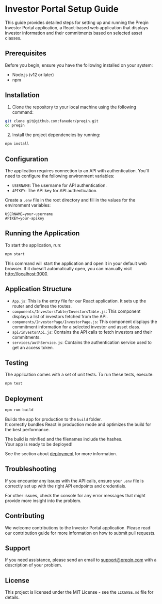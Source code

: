# Investor Portal Setup Guide

This guide provides detailed steps for setting up and running the Preqin Investor Portal application, a React-based web application that displays investor information and their commitments based on selected asset classes.

## Prerequisites

Before you begin, ensure you have the following installed on your system:
- Node.js (v12 or later)
- npm

## Installation

1. Clone the repository to your local machine using the following command:

```sh
git clone git@github.com:faneder/preqin.git
cd preqin
```

2. Install the project dependencies by running:

```sh
npm install
```

## Configuration

The application requires connection to an API with authentication. You'll need to configure the following environment variables:
- `USERNAME`: The username for API authentication.
- `APIKEY`: The API key for API authentication.

Create a `.env` file in the root directory and fill in the values for the environment variables:

```
USERNAME=your-username
APIKEY=your-apikey
```

## Running the Application

To start the application, run:

```sh
npm start
```

This command will start the application and open it in your default web browser. If it doesn’t automatically open, you can manually visit [http://localhost:3000](http://localhost:3000).

## Application Structure

- `App.js`: This is the entry file for our React application. It sets up the router and defines the routes.
- `components/InvestorsTable/InvestorsTable.js`: This component displays a list of investors fetched from the API.
- `components/InvestorPage/InvestorPage.js`: This component displays the commitment information for a selected investor and asset class.
- `api/investorApi.js`: Contains the API calls to fetch investors and their commitments.
- `services/authService.js`: Contains the authentication service used to get an access token.

## Testing

The application comes with a set of unit tests. To run these tests, execute:

```sh
npm test
```

## Deployment

```sh
npm run build
```
Builds the app for production to the `build` folder.\
It correctly bundles React in production mode and optimizes the build for the best performance.

The build is minified and the filenames include the hashes.\
Your app is ready to be deployed!

See the section about [deployment](https://facebook.github.io/create-react-app/docs/deployment) for more information.

## Troubleshooting

If you encounter any issues with the API calls, ensure your `.env` file is correctly set up with the right API endpoints and credentials.

For other issues, check the console for any error messages that might provide more insight into the problem.

## Contributing

We welcome contributions to the Investor Portal application. Please read our contribution guide for more information on how to submit pull requests.

## Support

If you need assistance, please send an email to support@preqin.com with a description of your problem.

## License

This project is licensed under the MIT License - see the `LICENSE.md` file for details.

